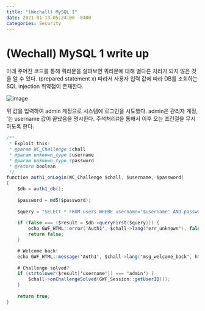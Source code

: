 ```yaml
---
title: "(Wechall) MySQL I"
date: 2021-01-13 05:24:00 -0400
categories: Security
---
```


# (Wechall) MySQL 1 write up

아래 주어진 코드를 통해 쿼리문을 살펴보면 쿼리문에 대해 별다른 처리가 되지 않은 것을 알 수 있다. (prepared statement x)
따라서 사용자 입력 값에 따라 DB를 조회하는 SQL injection 취약점이 존재한다.

![image](https://user-images.githubusercontent.com/24788751/104435989-66baaa80-55d0-11eb-9efb-4180f83373eb.png)

위 값을 입력하여 admin 계정으로 시스템에 로그인을 시도했다.
admin은 관리자 계정, '는 username 값이 끝났음을 명시한다. 주석처리#을 통해서 이후 오는 조건절을 무시하도록 한다.

```Java
/**
 * Exploit this!
 * @param WC_Challenge $chall
 * @param unknown_type $username
 * @param unknown_type $password
 * @return boolean
 */
function auth1_onLogin(WC_Challenge $chall, $username, $password)
{
	$db = auth1_db();
	
	$password = md5($password);
	
	$query = "SELECT * FROM users WHERE username='$username' AND password='$password'";
	
	if (false === ($result = $db->queryFirst($query))) {
		echo GWF_HTML::error('Auth1', $chall->lang('err_unknown'), false); # Unknown user
		return false;
	}

	# Welcome back!
	echo GWF_HTML::message('Auth1', $chall->lang('msg_welcome_back', htmlspecialchars($result['username'])), false);
	
	# Challenge solved?
	if (strtolower($result['username']) === 'admin') {
		$chall->onChallengeSolved(GWF_Session::getUserID());
	}
	
	return true;
}
```